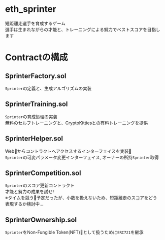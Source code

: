 # eth_sprinter
短距離走選手を育成するゲーム  
選手は生まれながらの才能と、トレーニングによる努力でベストスコアを目指します

# Contractの構成

## SprinterFactory.sol
`Sprinter`の定義と、生成アルゴリズムの実装  

## SprinterTraining.sol
`Sprinter`の育成処理の実装  
無料のセルフトレーニングと、CryptoKittiesとの有料トレーニングを提供  

## SprinterHelper.sol
Webからコントラクトへアクセスするインターフェイスを実装  
`Sprinter`の可変パラメータ変更インターフェイス, オーナーの所持`Sprinter`取得

## SprinterCompetition.sol
`Sprinter`のスコア更新コントラクト  
才能と努力の成果を試せ!  
※タイムを競う予定だったが、小数を扱えないため、短距離走のスコアをどう表現するか検討中...

## SprinterOwnership.sol
`Sprinter`をNon-Fungible Token(NFT)として扱うために`ERC721`を継承  
